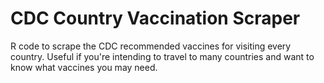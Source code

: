 # CDC Country Vaccination Scraper
R code to scrape the CDC recommended vaccines for visiting every country. Useful if you're intending to travel to many countries and want to know what vaccines you may need.
